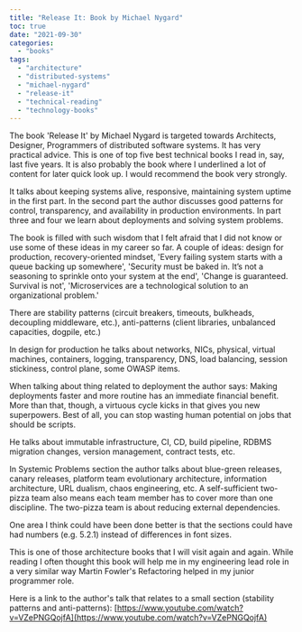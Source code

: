 ```yaml
---
title: "Release It: Book by Michael Nygard"
toc: true
date: "2021-09-30"
categories: 
  - "books"
tags: 
  - "architecture"
  - "distributed-systems"
  - "michael-nygard"
  - "release-it"
  - "technical-reading"
  - "technology-books"
---
```


The book 'Release It' by Michael Nygard is targeted towards Architects, Designer, Programmers of distributed software systems. It has very practical advice. This is one of top five best technical books I read in, say, last five years. It is also probably the book where I underlined a lot of content for later quick look up. I would recommend the book very strongly.

It talks about keeping systems alive, responsive, maintaining system uptime in the first part. In the second part the author discusses good patterns for control, transparency, and availability in production environments. In part three and four we learn about deployments and solving system problems.

The book is filled with such wisdom that I felt afraid that I did not know or use some of these ideas in my career so far. A couple of ideas: design for production, recovery-oriented mindset, 'Every failing system starts with a queue backing up somewhere', 'Security must be baked in. It’s not a seasoning to sprinkle onto your system at the end', 'Change is guaranteed. Survival is not', 'Microservices are a technological solution to an organizational problem.'

There are stability patterns (circuit breakers, timeouts, bulkheads, decoupling middleware, etc.), anti-patterns (client libraries, unbalanced capacities, dogpile, etc.)

In design for production he talks about networks, NICs, physical, virtual machines, containers, logging, transparency, DNS, load balancing, session stickiness, control plane, some OWASP items.

When talking about thing related to deployment the author says: Making deployments faster and more routine has an immediate financial benefit. More than that, though, a virtuous cycle kicks in that gives you new superpowers. Best of all, you can stop wasting human potential on jobs that should be scripts.

He talks about immutable infrastructure, CI, CD, build pipeline, RDBMS migration changes, version management, contract tests, etc.

In Systemic Problems section the author talks about blue-green releases, canary releases, platform team evolutionary architecture, information architecture, URL dualism, chaos engineering, etc. A self-sufficient two-pizza team also means each team member has to cover more than one discipline. The two-pizza team is about reducing external dependencies.

One area I think could have been done better is that the sections could have had numbers (e.g. 5.2.1) instead of differences in font sizes.

This is one of those architecture books that I will visit again and again. While reading I often thought this book will help me in my engineering lead role in a very similar way Martin Fowler's Refactoring helped in my junior programmer role.

Here is a link to the author's talk that relates to a small section (stability patterns and anti-patterns): [https://www.youtube.com/watch?v=VZePNGQojfA](https://www.youtube.com/watch?v=VZePNGQojfA)
